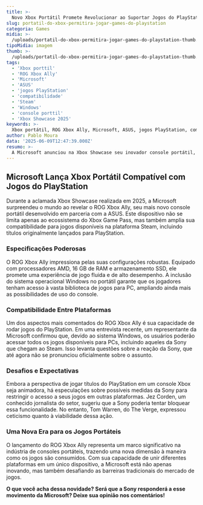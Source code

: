 ```yaml
---
title: >-
  Novo Xbox Portátil Promete Revolucionar ao Suportar Jogos do PlayStation
slug: portatil-do-xbox-permitira-jogar-games-do-playstation
categoria: Games
midia: >-
  /uploads/portatil-do-xbox-permitira-jogar-games-do-playstation-thumb.jpeg
tipoMidia: imagem
thumb: >-
  /uploads/portatil-do-xbox-permitira-jogar-games-do-playstation-thumb.jpeg
tags:
  - 'Xbox porttil'
  - 'ROG Xbox Ally'
  - 'Microsoft'
  - 'ASUS'
  - 'jogos PlayStation'
  - 'compatibilidade'
  - 'Steam'
  - 'Windows'
  - 'console porttil'
  - 'Xbox Showcase 2025'
keywords: >-
  Xbox portátil, ROG Xbox Ally, Microsoft, ASUS, jogos PlayStation, compatibilidade, Steam, Windows, console portátil, Xbox Showcase 2025
author: Pablo Moura
data: '2025-06-09T12:47:39.000Z'
resumo: >-
  A Microsoft anunciou na Xbox Showcase seu inovador console portátil, o ROG Xbox Ally, capaz de rodar não apenas jogos do Game Pass, mas também títulos do PlayStation via Steam. Este avanço tecnológico marca uma nova era na compatibilidade entre plataformas.
---
```


## Microsoft Lança Xbox Portátil Compatível com Jogos do PlayStation

Durante a aclamada Xbox Showcase realizada em 2025, a Microsoft surpreendeu o mundo ao revelar o ROG Xbox Ally, seu mais novo console portátil desenvolvido em parceria com a ASUS. Este dispositivo não se limita apenas ao ecossistema do Xbox Game Pass, mas também amplia sua compatibilidade para jogos disponíveis na plataforma Steam, incluindo títulos originalmente lançados para PlayStation.

### Especificações Poderosas
O ROG Xbox Ally impressiona pelas suas configurações robustas. Equipado com processadores AMD, 16 GB de RAM e armazenamento SSD, ele promete uma experiência de jogo fluida e de alto desempenho. A inclusão do sistema operacional Windows no portátil garante que os jogadores tenham acesso à vasta biblioteca de jogos para PC, ampliando ainda mais as possibilidades de uso do console.

### Compatibilidade Entre Plataformas
Um dos aspectos mais comentados do ROG Xbox Ally é sua capacidade de rodar jogos do PlayStation. Em uma entrevista recente, um representante da Microsoft confirmou que, devido ao sistema Windows, os usuários poderão acessar todos os jogos disponíveis para PCs, incluindo aqueles da Sony que chegam ao Steam. Isso levanta questões sobre a reação da Sony, que até agora não se pronunciou oficialmente sobre o assunto.

### Desafios e Expectativas
Embora a perspectiva de jogar títulos do PlayStation em um console Xbox seja animadora, há especulações sobre possíveis medidas da Sony para restringir o acesso a seus jogos em outras plataformas. Jez Corden, um conhecido jornalista do setor, sugeriu que a Sony poderia tentar bloquear essa funcionalidade. No entanto, Tom Warren, do The Verge, expressou ceticismo quanto à viabilidade dessa ação.

### Uma Nova Era para os Jogos Portáteis
O lançamento do ROG Xbox Ally representa um marco significativo na indústria de consoles portáteis, trazendo uma nova dimensão à maneira como os jogos são consumidos. Com sua capacidade de unir diferentes plataformas em um único dispositivo, a Microsoft está não apenas inovando, mas também desafiando as barreiras tradicionais do mercado de jogos.

**O que você acha dessa novidade? Será que a Sony responderá a esse movimento da Microsoft? Deixe sua opinião nos comentários!**